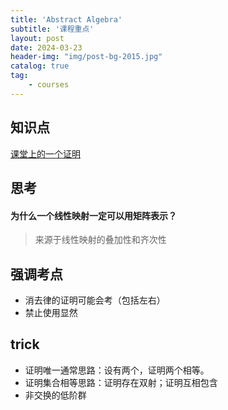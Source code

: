 ```yaml
---
title: 'Abstract Algebra'
subtitle: '课程重点'
layout: post
date: 2024-03-23
header-img: "img/post-bg-2015.jpg"
catalog: true
tag: 
    - courses
---
```


## 知识点
[课堂上的一个证明](https://zhuanlan.zhihu.com/p/597365345)



## 思考

#### 为什么一个线性映射一定可以用矩阵表示？

> 来源于线性映射的叠加性和齐次性


## 强调考点

+ 消去律的证明可能会考（包括左右）
+ 禁止使用显然



## trick

+ 证明唯一通常思路：设有两个，证明两个相等。
+ 证明集合相等思路：证明存在双射；证明互相包含
+ 非交换的低阶群